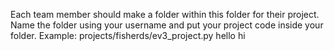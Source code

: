 Each team member should make a folder within this folder for their project.  Name the folder using your username and put your project code inside your folder.  Example: projects/fisherds/ev3_project.py
hello
hi